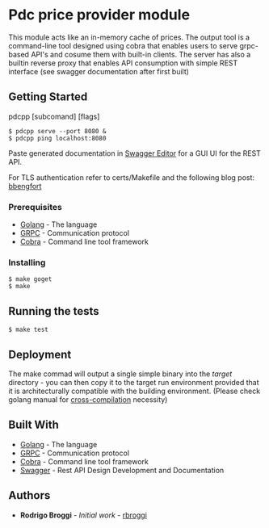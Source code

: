 # Pdc price provider module

This module acts like an in-memory cache of prices.
The output tool is a command-line tool designed using cobra that enables users to serve grpc-based API's and cosume them with built-in clients. The server has also a builtin reverse proxy that enables API consumption with simple REST interface (see swagger documentation after first built)

## Getting Started

pdcpp [subcomand] [flags]

```
$ pdcpp serve --port 8080 &
$ pdcpp ping localhost:8080
```

Paste generated documentation in [Swagger Editor](https://editor.swagger.io/) for a GUI UI for the REST API.

For TLS authentication refer to certs/Makefile and the following blog post: [bbengfort](https://bbengfort.github.io/programmer/2017/03/03/secure-grpc.html)

### Prerequisites

* [Golang](https://golang.org/) - The language
* [GRPC](https://grpc.io/) - Communication protocol
* [Cobra](https://github.com/spf13/cobra) - Command line tool framework

### Installing

```
$ make goget
$ make
```

## Running the tests

```
$ make test
```

## Deployment

The make commad will output a single simple binary into the *target* directory - you can then copy it to the target run environment provided that it is architecturally compatible with the building environment. (Please check golang manual for [cross-compilation](https://golang.org/doc/install/source#environment) necessity)

## Built With

* [Golang](https://golang.org/) - The language
* [GRPC](https://grpc.io/) - Communication protocol
* [Cobra](https://github.com/spf13/cobra) - Command line tool framework
* [Swagger](https://swagger.io/) - Rest API Design Development and Documentation

## Authors

* **Rodrigo Broggi** - *Initial work* - [rbroggi](https://github.com/rbroggi)


